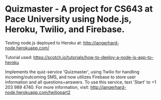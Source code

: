 # Quizmaster - A project for CS643 at Pace University using Node.js, Heroku, Twilio, and Firebase. 

Testing node.js deployed to Heroku at: 
http://jangerhard-node.herokuapp.com/

Tutorial used: https://scotch.io/tutorials/how-to-deploy-a-node-js-app-to-heroku

Implements the quiz-service 'Quizmaster', using Twilio for handling incoming/outcoming SMS, and now utilizes Firebase to store user information and all questions+answers. 
To use this service, text 'Start' to +1 203 989 4740. For more information, visit:
http://jangerhard-node.herokuapp.com/twiliopart2
